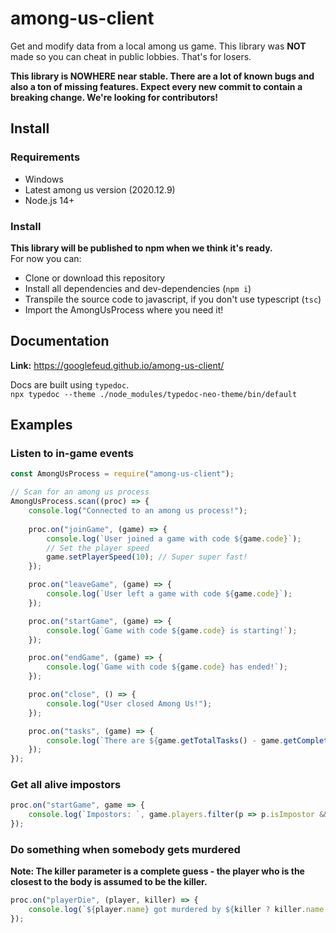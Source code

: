 # among-us-client

Get and modify data from a local among us game. This library was **NOT** made so you can cheat in public lobbies. That's for losers. 

**This library is NOWHERE near stable. There are a lot of known bugs and also a ton of missing features. Expect every new commit to contain a breaking change. We're looking for contributors!**

## Install

### Requirements

- Windows
- Latest among us version (2020.12.9)
- Node.js 14+

### Install

**This library will be published to npm when we think it's ready.**  
For now you can:
- Clone or download this repository
- Install all dependencies and dev-dependencies (`npm i`) 
- Transpile the source code to javascript, if you don't use typescript (`tsc`)
- Import the AmongUsProcess where you need it!

## Documentation

**Link:** https://googlefeud.github.io/among-us-client/

Docs are built using `typedoc`.     
```npx typedoc --theme ./node_modules/typedoc-neo-theme/bin/default```

## Examples

### Listen to in-game events

```js
const AmongUsProcess = require("among-us-client");

// Scan for an among us process
AmongUsProcess.scan((proc) => {
    console.log("Connected to an among us process!");
    
    proc.on("joinGame", (game) => {
        console.log(`User joined a game with code ${game.code}`);
        // Set the player speed 
        game.setPlayerSpeed(10); // Super super fast!
    });

    proc.on("leaveGame", (game) => {
        console.log(`User left a game with code ${game.code}`);
    });

    proc.on("startGame", (game) => {
        console.log(`Game with code ${game.code} is starting!`);
    });

    proc.on("endGame", (game) => {
        console.log(`Game with code ${game.code} has ended!`);
    });

    proc.on("close", () => {
        console.log("User closed Among Us!");
    });

    proc.on("tasks", (game) => {
        console.log(`There are ${game.getTotalTasks() - game.getCompletedTasks()} tasks left!`);
    });
});

```

### Get all alive impostors

```js
proc.on("startGame", game => {
    console.log(`Impostors: `, game.players.filter(p => p.isImpostor && !p.isDead && !p.disconnected).map(p => p.name));
});
```

### Do something when somebody gets murdered

**Note: The killer parameter is a complete guess - the player who is the closest to the body is assumed to be the killer.**

```js
proc.on("playerDie", (player, killer) => {
    console.log(`${player.name} got murdered by ${killer ? killer.name:"unknown"}!`);
});
```


